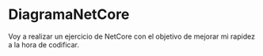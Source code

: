# DiagramaNetCore
Voy a realizar un ejercicio de NetCore con el objetivo de mejorar mi rapidez a la hora de codificar.
